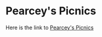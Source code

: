# Pearcey's Picnics

Here is the link to [Pearcey's Picnics](https://bolliebrain.github.io/pearceys-picnics/)


